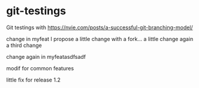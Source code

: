 # git-testings
Git testings with https://nvie.com/posts/a-successful-git-branching-model/

change in myfeat
I propose a little change with a fork... a little change again
a third change


change again in myfeatasdfsadf

modif for common features

little fix for release 1.2
